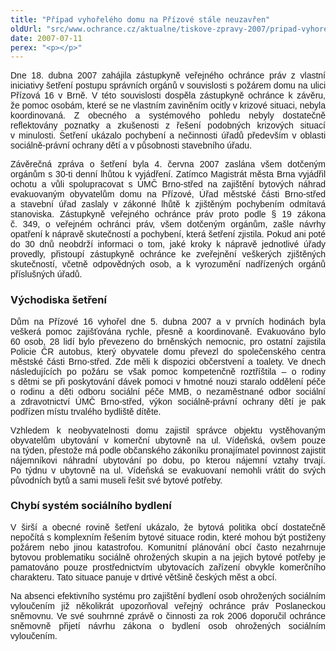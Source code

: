 ```yaml
---
title: "Případ vyhořelého domu na Přízové stále neuzavřen"
oldUrl: "src/www.ochrance.cz/aktualne/tiskove-zpravy-2007/pripad-vyhoreleho-domu-na-prizove-stale-neuzavren"
date: 2007-07-11
perex: "<p></p>"
---
```


<!-- imported from the old website -->

<p class="Normln" style="TEXT-ALIGN: justify; MARGIN-TOP: 6pt; FONT-FAMILY: Arial,sans-serif">Dne 18. dubna 2007 zahájila zástupkyně veřejného ochránce práv z vlastní iniciativy šetření postupu správních orgánů v souvislosti s požárem domu na ulici Přízová 16 v Brně. V této souvislosti dospěla zástupkyně ochránce k závěru, že pomoc osobám, které se ne vlastním zaviněním ocitly v krizové situaci, nebyla koordinovaná. Z obecného a systémového pohledu nebyly dostatečně reflektovány poznatky a zkušenosti z řešení podobných krizových situací v minulosti. Šetření ukázalo pochybení a nečinnosti úřadů především v oblasti sociálně-právní ochrany dětí a v působnosti stavebního úřadu.</p><p class="Normln" style="TEXT-ALIGN: justify; MARGIN-TOP: 6pt; FONT-FAMILY: Arial,sans-serif">Závěrečná zpráva o šetření byla 4. června 2007 zaslána všem dotčeným orgánům s 30-ti denní lhůtou k vyjádření. Zatímco Magistrát města Brna vyjádřil ochotu a vůli spolupracovat s ÚMČ Brno-střed na zajištění bytových náhrad evakuovaným obyvatelům domu na Přízové, Úřad městské části Brno-střed a stavební úřad zaslaly v zákonné lhůtě k zjištěným pochybením odmítavá stanoviska. Zástupkyně veřejného ochránce práv proto podle § 19 zákona č. 349, o veřejném ochránci práv, všem dotčeným orgánům, zašle návrhy opatření k nápravě skutečností a pochybení, která šetření zjistila. Pokud ani poté do 30 dnů neobdrží informaci o tom, jaké kroky k nápravě jednotlivé úřady provedly, přistoupí zástupkyně ochránce ke zveřejnění veškerých zjištěných skutečností, včetně odpovědných osob, a k vyrozumění nadřízených orgánů příslušných úřadů.</p><h3 class="Nadpis3">Východiska šetření</h3><p class="Normln" style="TEXT-ALIGN: justify; MARGIN-TOP: 6pt"><span style="FONT-FAMILY: Arial,sans-serif">Dům na Přízové 16 vyhořel dne 5. dubna </span><span style="FONT-FAMILY: Arial,sans-serif">2007 a</span><span style="FONT-FAMILY: Arial,sans-serif"> v prvních hodinách byla veškerá pomoc zajišťována rychle, přesně a koordinovaně. Evakuováno bylo 60 osob, 28 lidí bylo převezeno do brněnských nemocnic, pro ostatní zajistila Policie ČR autobus, který obyvatele domu převezl do společenského centra městské části Brno-střed. Zde měli k dispozici občerstvení a toalety. Ve dnech následujících po požáru se však pomoc kompetenčně roztříštila &ndash; o rodiny s dětmi se při poskytování dávek pomoci v hmotné nouzi staralo oddělení péče o rodinu a děti odboru sociální péče MMB, o nezaměstnané odbor sociální a zdravotnictví ÚMČ Brno-střed, výkon sociálně-právní ochrany dětí je pak podřízen místu trvalého bydliště dítěte. </span></p><p class="Normln" style="TEXT-ALIGN: justify; MARGIN-TOP: 6pt; FONT-FAMILY: Arial,sans-serif">Vzhledem k neobyvatelnosti domu zajistil správce objektu vystěhovaným obyvatelům ubytování v komerční ubytovně na ul. Vídeňská, ovšem pouze na týden, přestože má podle občanského zákoníku pronajímatel povinnost zajistit nájemníkovi náhradní ubytování po dobu, po kterou nájemní vztahy trvají. Po týdnu v ubytovně na ul. Vídeňská se evakuovaní nemohli vrátit do svých původních bytů a sami museli řešit své bytové potřeby.</p><h3 class="Nadpis3">Chybí systém sociálního bydlení</h3><p class="Normln" style="TEXT-ALIGN: justify; MARGIN-TOP: 6pt"><span style="FONT-FAMILY: Arial,sans-serif">V širší a obecné rovině šetření ukázalo, že bytová politika obcí dostatečně nepočítá s komplexním řešením bytové situace rodin, které mohou být postiženy požárem nebo jinou katastrofou. </span><span style="FONT-FAMILY: Arial,sans-serif">Komunitní</span><span style="FONT-FAMILY: Arial,sans-serif"> plánování obcí často nezahrnuje bytovou problematiku sociálně ohrožených skupin a na jejich bytové potřeby je pamatováno pouze prostřednictvím ubytovacích zařízení obvykle komerčního charakteru. Tato situace panuje v drtivé většině českých měst a obcí. </span></p><p class="Normln" style="TEXT-ALIGN: justify; MARGIN-TOP: 6pt; FONT-FAMILY: Arial,sans-serif">Na absenci efektivního systému pro zajištění bydlení osob ohrožených sociálním vyloučením již několikrát upozorňoval veřejný ochránce práv Poslaneckou sněmovnu. Ve své souhrnné zprávě o činnosti za rok 2006 doporučil ochránce sněmovně přijetí návrhu zákona o bydlení osob ohrožených sociálním vyloučením.</p>
